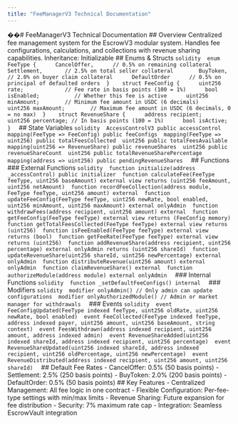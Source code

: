 ```yaml
---
title: "FeeManagerV3 Technical Documentation"
---
```


��#   F e e M a n a g e r V 3   T e c h n i c a l   D o c u m e n t a t i o n  
  
 # #   O v e r v i e w  
 C e n t r a l i z e d   f e e   m a n a g e m e n t   s y s t e m   f o r   t h e   E s c r o w V 3   m o d u l a r   s y s t e m .   H a n d l e s   f e e   c o n f i g u r a t i o n s ,   c a l c u l a t i o n s ,   a n d   c o l l e c t i o n s   w i t h   r e v e n u e   s h a r i n g   c a p a b i l i t i e s .  
  
 * * I n h e r i t a n c e : * *   I n i t i a l i z a b l e  
  
 # #   E n u m s   &   S t r u c t s  
 ` ` ` s o l i d i t y  
 e n u m   F e e T y p e   {  
         C a n c e l O f f e r ,             / /   0 . 5 %   o n   r e m a i n i n g   c o l l a t e r a l  
         S e t t l e m e n t ,               / /   2 . 5 %   o n   t o t a l   s e l l e r   c o l l a t e r a l      
         B u y T o k e n ,                   / /   2 . 0 %   o n   b u y e r   c l a i m   c o l l a t e r a l  
         D e f a u l t O r d e r             / /   0 . 5 %   o n   p r i n c i p a l   o f   d e f a u l t e d   o r d e r s  
 }  
  
 s t r u c t   F e e C o n f i g   {  
         u i n t 2 5 6   r a t e ;                           / /   F e e   r a t e   i n   b a s i s   p o i n t s   ( 1 0 0   =   1 % )  
         b o o l   i s E n a b l e d ;                       / /   W h e t h e r   t h i s   f e e   i s   a c t i v e  
         u i n t 2 5 6   m i n A m o u n t ;                 / /   M i n i m u m   f e e   a m o u n t   i n   U S D C   ( 6   d e c i m a l s )  
         u i n t 2 5 6   m a x A m o u n t ;                 / /   M a x i m u m   f e e   a m o u n t   i n   U S D C   ( 6   d e c i m a l s ,   0   =   n o   m a x )  
 }  
  
 s t r u c t   R e v e n u e S h a r e   {  
         a d d r e s s   r e c i p i e n t ;  
         u i n t 2 5 6   p e r c e n t a g e ;   / /   I n   b a s i s   p o i n t s   ( 1 0 0   =   1 % )  
         b o o l   i s A c t i v e ;  
 }  
 ` ` `  
  
 # #   S t a t e   V a r i a b l e s  
 ` ` ` s o l i d i t y  
 A c c e s s C o n t r o l V 3   p u b l i c   a c c e s s C o n t r o l  
 m a p p i n g ( F e e T y p e   = >   F e e C o n f i g )   p u b l i c   f e e C o n f i g s  
 m a p p i n g ( F e e T y p e   = >   u i n t 2 5 6 )   p u b l i c   t o t a l F e e s C o l l e c t e d  
 u i n t 2 5 6   p u b l i c   t o t a l F e e s A v a i l a b l e  
 m a p p i n g ( u i n t 2 5 6   = >   R e v e n u e S h a r e )   p u b l i c   r e v e n u e S h a r e s  
 u i n t 2 5 6   p u b l i c   r e v e n u e S h a r e C o u n t  
 u i n t 2 5 6   p u b l i c   t o t a l R e v e n u e S h a r e P e r c e n t a g e  
 m a p p i n g ( a d d r e s s   = >   u i n t 2 5 6 )   p u b l i c   p e n d i n g R e v e n u e S h a r e s  
 ` ` `  
  
 # #   F u n c t i o n s  
  
 # # #   E x t e r n a l   F u n c t i o n s  
 ` ` ` s o l i d i t y  
 f u n c t i o n   i n i t i a l i z e ( a d d r e s s   _ a c c e s s C o n t r o l )   p u b l i c   i n i t i a l i z e r  
 f u n c t i o n   c a l c u l a t e F e e ( F e e T y p e   f e e T y p e ,   u i n t 2 5 6   b a s e A m o u n t )   e x t e r n a l   v i e w   r e t u r n s   ( u i n t 2 5 6   f e e A m o u n t ,   u i n t 2 5 6   n e t A m o u n t )  
 f u n c t i o n   r e c o r d F e e C o l l e c t i o n ( a d d r e s s   m o d u l e ,   F e e T y p e   f e e T y p e ,   u i n t 2 5 6   a m o u n t )   e x t e r n a l  
 f u n c t i o n   u p d a t e F e e C o n f i g ( F e e T y p e   f e e T y p e ,   u i n t 2 5 6   n e w R a t e ,   b o o l   e n a b l e d ,   u i n t 2 5 6   m i n A m o u n t ,   u i n t 2 5 6   m a x A m o u n t )   e x t e r n a l   o n l y A d m i n  
 f u n c t i o n   w i t h d r a w F e e s ( a d d r e s s   r e c i p i e n t ,   u i n t 2 5 6   a m o u n t )   e x t e r n a l  
 f u n c t i o n   g e t F e e C o n f i g ( F e e T y p e   f e e T y p e )   e x t e r n a l   v i e w   r e t u r n s   ( F e e C o n f i g   m e m o r y )  
 f u n c t i o n   g e t T o t a l F e e s C o l l e c t e d ( F e e T y p e   f e e T y p e )   e x t e r n a l   v i e w   r e t u r n s   ( u i n t 2 5 6 )  
 f u n c t i o n   i s F e e E n a b l e d ( F e e T y p e   f e e T y p e )   e x t e r n a l   v i e w   r e t u r n s   ( b o o l )  
 f u n c t i o n   g e t F e e R a t e ( F e e T y p e   f e e T y p e )   e x t e r n a l   v i e w   r e t u r n s   ( u i n t 2 5 6 )  
 f u n c t i o n   a d d R e v e n u e S h a r e ( a d d r e s s   r e c i p i e n t ,   u i n t 2 5 6   p e r c e n t a g e )   e x t e r n a l   o n l y A d m i n   r e t u r n s   ( u i n t 2 5 6   s h a r e I d )  
 f u n c t i o n   u p d a t e R e v e n u e S h a r e ( u i n t 2 5 6   s h a r e I d ,   u i n t 2 5 6   n e w P e r c e n t a g e )   e x t e r n a l   o n l y A d m i n  
 f u n c t i o n   d i s t r i b u t e R e v e n u e ( u i n t 2 5 6   a m o u n t )   e x t e r n a l   o n l y A d m i n  
 f u n c t i o n   c l a i m R e v e n u e S h a r e ( )   e x t e r n a l  
 f u n c t i o n   a u t h o r i z e M o d u l e ( a d d r e s s   m o d u l e )   e x t e r n a l   o n l y A d m i n  
 ` ` `  
  
 # # #   I n t e r n a l   F u n c t i o n s  
 ` ` ` s o l i d i t y  
 f u n c t i o n   _ s e t D e f a u l t F e e C o n f i g s ( )   i n t e r n a l  
 ` ` `  
  
 # # #   M o d i f i e r s  
 ` ` ` s o l i d i t y  
 m o d i f i e r   o n l y A d m i n ( )   / /   O n l y   a d m i n   c a n   u p d a t e   c o n f i g u r a t i o n s  
 m o d i f i e r   o n l y A u t h o r i z e d M o d u l e ( )   / /   A d m i n   o r   m a r k e t   m a n a g e r   f o r   w i t h d r a w a l s  
 ` ` `  
  
 # # #   E v e n t s  
 ` ` ` s o l i d i t y  
 e v e n t   F e e C o n f i g U p d a t e d ( F e e T y p e   i n d e x e d   f e e T y p e ,   u i n t 2 5 6   o l d R a t e ,   u i n t 2 5 6   n e w R a t e ,   b o o l   e n a b l e d )  
 e v e n t   F e e C o l l e c t e d ( F e e T y p e   i n d e x e d   f e e T y p e ,   a d d r e s s   i n d e x e d   p a y e r ,   u i n t 2 5 6   a m o u n t ,   u i n t 2 5 6   b a s e A m o u n t ,   s t r i n g   c o n t e x t )  
 e v e n t   F e e s W i t h d r a w n ( a d d r e s s   i n d e x e d   r e c i p i e n t ,   u i n t 2 5 6   a m o u n t ,   a d d r e s s   i n d e x e d   a d m i n )  
 e v e n t   R e v e n u e S h a r e A d d e d ( u i n t 2 5 6   i n d e x e d   s h a r e I d ,   a d d r e s s   i n d e x e d   r e c i p i e n t ,   u i n t 2 5 6   p e r c e n t a g e )  
 e v e n t   R e v e n u e S h a r e U p d a t e d ( u i n t 2 5 6   i n d e x e d   s h a r e I d ,   a d d r e s s   i n d e x e d   r e c i p i e n t ,   u i n t 2 5 6   o l d P e r c e n t a g e ,   u i n t 2 5 6   n e w P e r c e n t a g e )  
 e v e n t   R e v e n u e D i s t r i b u t e d ( a d d r e s s   i n d e x e d   r e c i p i e n t ,   u i n t 2 5 6   a m o u n t ,   u i n t 2 5 6   s h a r e I d )  
 ` ` `  
  
 # #   D e f a u l t   F e e   R a t e s  
 -   * * C a n c e l O f f e r : * *   0 . 5 %   ( 5 0   b a s i s   p o i n t s )  
 -   * * S e t t l e m e n t : * *   2 . 5 %   ( 2 5 0   b a s i s   p o i n t s )  
 -   * * B u y T o k e n : * *   2 . 0 %   ( 2 0 0   b a s i s   p o i n t s )  
 -   * * D e f a u l t O r d e r : * *   0 . 5 %   ( 5 0   b a s i s   p o i n t s )  
  
 # #   K e y   F e a t u r e s  
 -   * * C e n t r a l i z e d   M a n a g e m e n t : * *   A l l   f e e   l o g i c   i n   o n e   c o n t r a c t  
 -   * * F l e x i b l e   C o n f i g u r a t i o n : * *   P e r - f e e - t y p e   s e t t i n g s   w i t h   m i n / m a x   l i m i t s  
 -   * * R e v e n u e   S h a r i n g : * *   F u t u r e   e x p a n s i o n   f o r   f e e   d i s t r i b u t i o n  
 -   * * S e c u r i t y : * *   7 %   m a x i m u m   r a t e   c a p  
 -   * * I n t e g r a t i o n : * *   S e a m l e s s   E s c r o w V a u l t   i n t e g r a t i o n  
 